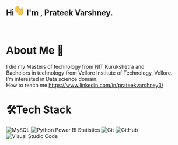 ## Hi<img src="https://raw.githubusercontent.com/ABSphreak/ABSphreak/master/gifs/Hi.gif" width="30px"> I'm , Prateek Varshney.
<br />

# About Me 🚀
 I did my Masters of technology from NIT Kurukshetra and <br />
 Bachelors in technology from Vellore Institute of Technology, Vellore.<br />
 I’m interested in Data science domain. <br />
 How to reach me https://www.linkedin.com/in/prateekvarshney3/

# 🛠Tech Stack
![MySQL](https://img.shields.io/badge/-MySQL-05122A?style=flat&logo=MySQL)
![Python](https://img.shields.io/badge/Python-05122A?style=flat&logo=python&logoColor=2C2255)
 Power BI Statistics
![Git](https://img.shields.io/badge/-Git-05122A?style=flat&logo=git)
![GitHub](https://img.shields.io/badge/-GitHub-05122A?style=flat&logo=github)
![Visual Studio Code](https://img.shields.io/badge/-Visual%20Studio%20Code-05122A?style=flat&logo=visual-studio-code&logoColor=007ACC)
<!--
**prateekvarshney3/prateekvarshney3** is a ✨ _special_ ✨ repository because its `README.md` (this file) appears on your GitHub profile.

Here are some ideas to get you started:

- 🔭 I’m currently working on ...
- 🌱 I’m currently learning ...
- 👯 I’m looking to collaborate on ...
- 🤔 I’m looking for help with ...
- 💬 Ask me about ...
- 📫 How to reach me: ...
- 😄 Pronouns: ...
- ⚡ Fun fact: ...
-->
